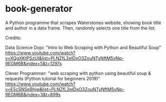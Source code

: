 # book-generator

A Python programme that scrapes Waterstones website, showing book title and author in a data frame. Then, randomly selects one title from the list.


Credits:

Data Science Dojo: "Intro to Web Scraping with Python and Beautiful Soup"
https://www.youtube.com/watch?v=XQgXKtPSzUI&list=PLNZfL2eIDxO3ZouNTyNftM5vNp-9EGM6B&index=5&t=1297s

Clever Programmer: "web scraping with python using beautiful soup & requests (Python tutorial for beginners 2019)"
https://www.youtube.com/watch?v=E5cSNSeBhjw&list=PLNZfL2eIDxO3ZouNTyNftM5vNp-9EGM6B&index=3&t=899s 
